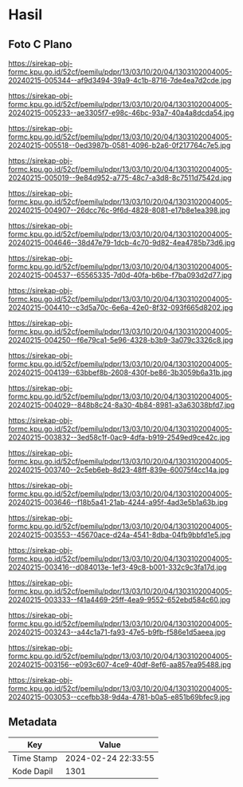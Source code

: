 # Hasil

## Foto C Plano

https://sirekap-obj-formc.kpu.go.id/52cf/pemilu/pdpr/13/03/10/20/04/1303102004005-20240215-005344--af9d3494-39a9-4c1b-8716-7de4ea7d2cde.jpg

https://sirekap-obj-formc.kpu.go.id/52cf/pemilu/pdpr/13/03/10/20/04/1303102004005-20240215-005233--ae3305f7-e98c-46bc-93a7-40a4a8dcda54.jpg

https://sirekap-obj-formc.kpu.go.id/52cf/pemilu/pdpr/13/03/10/20/04/1303102004005-20240215-005518--0ed3987b-0581-4096-b2a6-0f217764c7e5.jpg

https://sirekap-obj-formc.kpu.go.id/52cf/pemilu/pdpr/13/03/10/20/04/1303102004005-20240215-005019--9e84d952-a775-48c7-a3d8-8c7511d7542d.jpg

https://sirekap-obj-formc.kpu.go.id/52cf/pemilu/pdpr/13/03/10/20/04/1303102004005-20240215-004907--26dcc76c-9f6d-4828-8081-e17b8e1ea398.jpg

https://sirekap-obj-formc.kpu.go.id/52cf/pemilu/pdpr/13/03/10/20/04/1303102004005-20240215-004646--38d47e79-1dcb-4c70-9d82-4ea4785b73d6.jpg

https://sirekap-obj-formc.kpu.go.id/52cf/pemilu/pdpr/13/03/10/20/04/1303102004005-20240215-004537--65565335-7d0d-40fa-b6be-f7ba093d2d77.jpg

https://sirekap-obj-formc.kpu.go.id/52cf/pemilu/pdpr/13/03/10/20/04/1303102004005-20240215-004410--c3d5a70c-6e6a-42e0-8f32-093f665d8202.jpg

https://sirekap-obj-formc.kpu.go.id/52cf/pemilu/pdpr/13/03/10/20/04/1303102004005-20240215-004250--f6e79ca1-5e96-4328-b3b9-3a079c3326c8.jpg

https://sirekap-obj-formc.kpu.go.id/52cf/pemilu/pdpr/13/03/10/20/04/1303102004005-20240215-004139--63bbef8b-2608-430f-be86-3b3059b6a31b.jpg

https://sirekap-obj-formc.kpu.go.id/52cf/pemilu/pdpr/13/03/10/20/04/1303102004005-20240215-004029--848b8c24-8a30-4b84-8981-a3a63038bfd7.jpg

https://sirekap-obj-formc.kpu.go.id/52cf/pemilu/pdpr/13/03/10/20/04/1303102004005-20240215-003832--3ed58c1f-0ac9-4dfa-b919-2549ed9ce42c.jpg

https://sirekap-obj-formc.kpu.go.id/52cf/pemilu/pdpr/13/03/10/20/04/1303102004005-20240215-003740--2c5eb6eb-8d23-48ff-839e-60075f4cc14a.jpg

https://sirekap-obj-formc.kpu.go.id/52cf/pemilu/pdpr/13/03/10/20/04/1303102004005-20240215-003646--f18b5a41-21ab-4244-a95f-4ad3e5b1a63b.jpg

https://sirekap-obj-formc.kpu.go.id/52cf/pemilu/pdpr/13/03/10/20/04/1303102004005-20240215-003553--45670ace-d24a-4541-8dba-04fb9bbfd1e5.jpg

https://sirekap-obj-formc.kpu.go.id/52cf/pemilu/pdpr/13/03/10/20/04/1303102004005-20240215-003416--d084013e-1ef3-49c8-b001-332c9c3fa17d.jpg

https://sirekap-obj-formc.kpu.go.id/52cf/pemilu/pdpr/13/03/10/20/04/1303102004005-20240215-003333--f41a4469-25ff-4ea9-9552-652ebd584c60.jpg

https://sirekap-obj-formc.kpu.go.id/52cf/pemilu/pdpr/13/03/10/20/04/1303102004005-20240215-003243--a44c1a71-fa93-47e5-b9fb-f586e1d5aeea.jpg

https://sirekap-obj-formc.kpu.go.id/52cf/pemilu/pdpr/13/03/10/20/04/1303102004005-20240215-003156--e093c607-4ce9-40df-8ef6-aa857ea95488.jpg

https://sirekap-obj-formc.kpu.go.id/52cf/pemilu/pdpr/13/03/10/20/04/1303102004005-20240215-003053--ccefbb38-9d4a-4781-b0a5-e851b69bfec9.jpg


## Metadata

| Key        | Value               |
| ---------- | ------------------- |
| Time Stamp | 2024-02-24 22:33:55 |
| Kode Dapil | 1301                |



